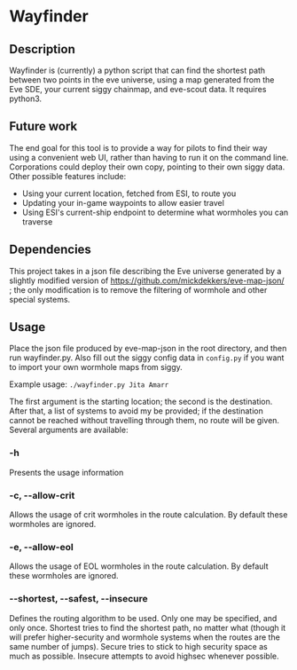 # Wayfinder

## Description
Wayfinder is (currently) a python script that can find the shortest path between two points in the eve universe, using a map generated from the Eve SDE, your current siggy chainmap, and eve-scout data.  It requires python3.

## Future work
The end goal for this tool is to provide a way for pilots to find their way using a convenient web UI, rather than having to run it on the command line. Corporations could deploy their own copy, pointing to their own siggy data.  Other possible features include:
* Using your current location, fetched from ESI, to route you
* Updating your in-game waypoints to allow easier travel
* Using ESI's current-ship endpoint to determine what wormholes you can traverse

## Dependencies
This project takes in a json file describing the Eve universe generated by a slightly modified version of https://github.com/mickdekkers/eve-map-json/ ; the only modification is to remove the filtering of wormhole and other special systems.

## Usage
Place the json file produced by eve-map-json in the root directory, and then run wayfinder.py.  Also fill out the siggy config data in `config.py` if you want to import your own wormhole maps from siggy.

Example usage:
`./wayfinder.py Jita Amarr`

The first argument is the starting location; the second is the destination. After that, a list of systems to avoid my be provided; if the destination cannot be reached without travelling through them, no route will be given.  Several arguments are available:

### -h
Presents the usage information

### -c, --allow-crit
Allows the usage of crit wormholes in the route calculation. By default these wormholes are ignored.

### -e, --allow-eol
Allows the usage of EOL wormholes in the route calculation. By default these wormholes are ignored.

### --shortest, --safest, --insecure
Defines the routing algorithm to be used. Only one may be specified, and only once. Shortest tries to find the shortest path, no matter what (though it will prefer higher-security and wormhole systems when the routes are the same number of jumps). Secure tries to stick to high security space as much as possible. Insecure attempts to avoid highsec whenever possible.